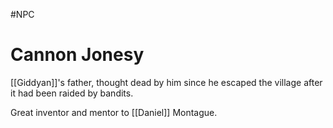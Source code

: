 #NPC
# Cannon Jonesy
[[Giddyan]]'s father, thought dead by him since he escaped the village after it had been raided by bandits.

Great inventor and mentor to [[Daniel]] Montague.